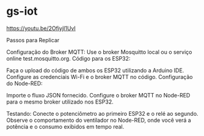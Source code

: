 # gs-iot
https://youtu.be/2OfiyjI1UvI


Passos para Replicar

Configuração do Broker MQTT:
Use o broker Mosquitto local ou o serviço online test.mosquitto.org.
Código para os ESP32:

Faça o upload do código de ambos os ESP32 utilizando a Arduino IDE.
Configure as credenciais Wi-Fi e o broker MQTT no código.
Configuração do Node-RED:

Importe o fluxo JSON fornecido.
Configure o broker MQTT no Node-RED para o mesmo broker utilizado nos ESP32.

Testando:
Conecte o potenciômetro ao primeiro ESP32 e o relé ao segundo.
Observe o comportamento do ventilador no Node-RED, onde você verá a potência e o consumo exibidos em tempo real.
